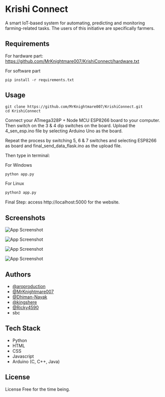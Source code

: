 
# Krishi Connect

A smart IoT-based system for automating, predicting and monitoring farming-related tasks. The users of this initiative are specifically farmers.


## Requirements

For hardware part:
https://github.com/MrKnightmare007/KrishiConnect/hardware.txt

For software part
```
pip install -r requirements.txt
```
## Usage

```git
git clone https://github.com/MrKnightmare007/KrishiConnect.git
cd KrishiConnect
```
Connect your ATmega328P + Node MCU ESP8266 board to your computer.
Then switch on the 3 & 4 dip switches on the board.
Upload the 4_sen_esp.ino file by selecting Arduino Uno as the board.

Repeat the process by switching 5, 6 & 7 switches and selecting ESP8266 as board and final_send_data_flask.ino as the upload file.

Then type in terminal:

For Windows
```python
python app.py
```
For Linux
```python
python3 app.py
```

Final Step: 
access http://localhost:5000 for the website.

## Screenshots

![App Screenshot](https://i.ibb.co/dWWxzzQ/image.png)

![App Screenshot](https://i.ibb.co/bWn0Sz9/image.png)

![App Screenshot](https://i.ibb.co/vh0F0qj/image.png)

![App Screenshot](https://i.ibb.co/8KrwG0X/image.png)




## Authors

- [@aroproduction](https://www.github.com/aroproduction)
- [@MrKnightmare007](https://github.com/MrKnightmare007)
- [@Dhiman-Nayak](https://github.com/Dhiman-Nayak)
- [@kingshere](https://github.com/kingshere)
- [@Ricky4590](https://github.com/Ricky4590)
- sbc



## Tech Stack

- Python
- HTML
- CSS
- Javascript
- Arduino (C, C++, Java)


## License

License Free for the time being.

